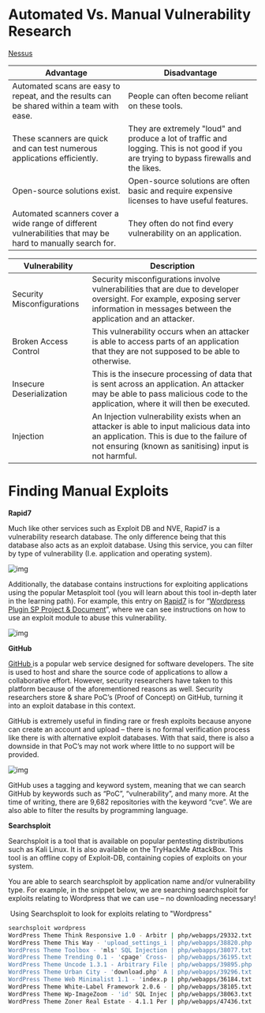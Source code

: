 # Automated Vs. Manual Vulnerability Research

 [Nessus](https://www.tenable.com/products/nessus)

| **Advantage**                                                | **Disadvantage**                                             |
| ------------------------------------------------------------ | ------------------------------------------------------------ |
| Automated scans are easy to repeat, and the results can be shared within a team with ease. | People can often become reliant on these tools.              |
| These scanners are quick and can test numerous applications efficiently. | They are extremely "loud" and produce a lot of traffic and logging. This is  not good if you are trying to bypass firewalls and the likes. |
| Open-source solutions exist.                                 | Open-source solutions are often basic and require expensive licenses to have useful features. |
| Automated scanners cover a wide range of different vulnerabilities that may be hard to manually search for. | They often do not find every vulnerability on an application. |

| **Vulnerability**          | **Description**                                              |
| -------------------------- | ------------------------------------------------------------ |
| Security Misconfigurations | Security misconfigurations involve vulnerabilities that are due to developer  oversight. For example, exposing server information in messages between  the application and an attacker. |
| Broken Access Control      | This vulnerability occurs when an attacker is able to access parts of an  application that they are not supposed to be able to otherwise. |
| Insecure Deserialization   | This is the insecure processing of data that is sent across an application.  An attacker may be able to pass malicious code to the application, where it will then be executed. |
| Injection                  | An  Injection vulnerability exists when an attacker is able to input  malicious data into an application. This is due to the failure of not  ensuring (known as sanitising) input is not harmful. |

# Finding Manual Exploits                            

**Rapid7**

Much like other services such as Exploit DB and NVE, Rapid7 is a  vulnerability research database. The only difference being that this  database also acts as an exploit database. Using this service, you can filter by type of vulnerability (I.e. application and operating system).

![img](https://assets.tryhackme.com/additional/vulnerability-module/exploiting-a-vulnerability/rapid1.png)

Additionally, the database contains instructions for exploiting applications using  the popular Metasploit tool (you will learn about this tool in-depth later in the learning path). For example, this entry on [Rapid7](https://www.rapid7.com/db/) is for “[Wordpress Plugin SP Project & Document](https://www.rapid7.com/db/modules/exploit/multi/http/wp_plugin_sp_project_document_rce/)”, where we can see instructions on how to use an exploit module to abuse this vulnerability.

![img](https://tryhackme-images.s3.amazonaws.com/user-uploads/5de96d9ca744773ea7ef8c00/room-content/13341f677de4db82759d413908781218.png)

**GitHub**

[GitHub ](https://github.com)is a popular web service designed for software developers. The site is  used to host and share the source code of applications to allow a  collaborative effort. However, security  researchers have taken to this platform because of the aforementioned  reasons as well. Security researchers store & share PoC’s (Proof of  Concept) on GitHub, turning it into an exploit database in this context.

GitHub is extremely useful in finding rare or fresh exploits because anyone  can create an account and upload – there is no formal verification  process like there is with alternative exploit databases. With that  said, there is also a downside in that PoC’s may not work where little  to no support will be provided.


![img](https://tryhackme-images.s3.amazonaws.com/user-uploads/5de96d9ca744773ea7ef8c00/room-content/cc2a8c7caa8841aa1c45d10ccc4de385.png)

GitHub uses a tagging and keyword system, meaning that we can search GitHub by keywords such as “PoC”, “vulnerability”, and many more. At the time of  writing, there are 9,682 repositories with the keyword “cve”. We are also able to filter the results by programming language.

**Searchsploit**

Searchsploit is a tool that is available on popular pentesting distributions such as Kali Linux. It is also available on the TryHackMe AttackBox. This tool is an  offline copy of Exploit-DB, containing copies of exploits on your  system. 

You are able to search  searchsploit by application name and/or vulnerability type. For example, in the snippet below, we are searching searchsploit for exploits  relating to Wordpress that we can use – no downloading necessary!

​        Using Searchsploit to look for exploits relating to "Wordpress"        

```bash
searchsploit wordpress
WordPress Theme Think Responsive 1.0 - Arbitr | php/webapps/29332.txt
WordPress Theme This Way - 'upload_settings_i | php/webapps/38820.php
WordPress Theme Toolbox - 'mls' SQL Injection | php/webapps/38077.txt
WordPress Theme Trending 0.1 - 'cpage' Cross- | php/webapps/36195.txt
WordPress Theme Uncode 1.3.1 - Arbitrary File | php/webapps/39895.php
WordPress Theme Urban City - 'download.php' A | php/webapps/39296.txt
WordPress Theme Web Minimalist 1.1 - 'index.p | php/webapps/36184.txt
WordPress Theme White-Label Framework 2.0.6 - | php/webapps/38105.txt
WordPress Theme Wp-ImageZoom - 'id' SQL Injec | php/webapps/38063.txt
WordPress Theme Zoner Real Estate - 4.1.1 Per | php/webapps/47436.txt
        
```